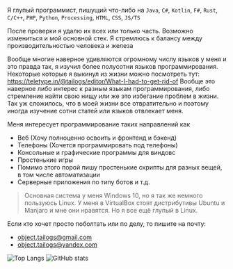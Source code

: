Я глупый программист, пишущий что-либо на `Java`, `C#`, `Kotlin`, `F#`, `Rust`, `С/C++`, `PHP`, `Python`, `Processing`, `HTML`, `CSS`, `JS/TS`

После проверки я удалю их всех или только часть. Возможно измениться и мой основной стек.
Я стремлюсь к балансу между производительностью человека и железа

Вообще многие наверное удивляются огромному числу языков у меня и это правда так, я изучил более полусотни языков программирования.
Некоторые которые я выкинул из жизни можно посмотреть тут: https://teletype.in/@tailogs/editor/What-I-had-to-get-rid-of
Вообще это наверное либо интерес к разным языкам программирования, либо стремление найти свою нищу или же это избегание проблем в жизни.
Так уж сложилось, что в моей жизни все отвратительно и поэтому иногда изучение сотни статей или языков отвлекает меня.

Меня интересует программирование таких направлений как
- Веб (Хочу полноценно освоить и фронтенд и бэкенд)
- Телефоны (Хочется программировать под телефоны)
- Консольные и графические программы для виндовс
- Простенькие игры
- Помимо этого порой пишу простенькие скрипты для разных вещей, в том числе автоматизации
- Серверные приложения по типу ботов и т.д.

> Основная система у меня Windows 10, но я так же немного пользуюсь Linux. У меня в VirtualBox стоят дистрибутивы Ubuntu и Manjaro и мне они нравятся. Но я все ещё глупый в Linux.

Если кто хочет просто поболтать или по делу, то пишите на почту:
- object.tailogs@gmail.com
- object.tailogs@yandex.com

![Top Langs](https://github-readme-stats.vercel.app/api/top-langs/?username=tailogs&theme=dracula&hide_border=true) ![GitHub stats](https://github-readme-stats.vercel.app/api?username=tailogs&show_icons=true&theme=dracula&hide_border=true) 
